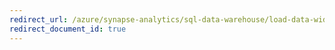 ```yaml
---
redirect_url: /azure/synapse-analytics/sql-data-warehouse/load-data-wideworldimportersdw
redirect_document_id: true
---
```

